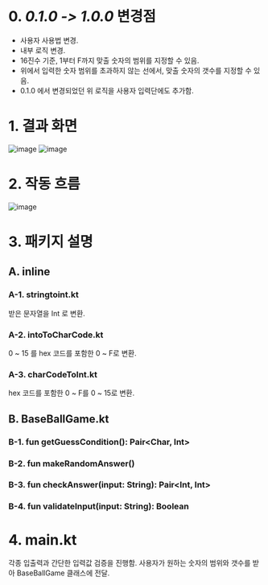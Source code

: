 # 0. _**0.1.0 -> 1.0.0**_ 변경점
- 사용자 사용법 변경.
- 내부 로직 변경.
- 16진수 기준, 1부터 F까지 맞출 숫자의 범위를 지정할 수 있음.
- 위에서 입력한 숫자 범위를 초과하지 않는 선에서, 맞출 숫자의 갯수를 지정할 수 있음.
- 0.1.0 에서 변경되었던 위 로직을 사용자 입력단에도 추가함.

# 1. 결과 화면
![image](https://github.com/ddalkyTokky/Kotlin_baseBall/assets/47583083/541e97bc-e88c-4166-af7a-7428fafa90a1)
![image](https://github.com/ddalkyTokky/Kotlin_baseBall/assets/47583083/015e2582-84f4-47fa-be72-096f8922ab9e)

# 2. 작동 흐름

![image](https://github.com/ddalkyTokky/Kotlin_baseBall/assets/47583083/3fb1740b-e398-468a-8d0c-f9e3a1e28629)

# 3. 패키지 설명

## A. inline
### A-1. stringtoint.kt
받은 문자열을 Int 로 변환.
### A-2. intoToCharCode.kt
0 ~ 15 를 hex 코드를 포함한 0 ~ F로 변환.
### A-3. charCodeToInt.kt
hex 코드를 포함한 0 ~ F를 0 ~ 15로 변환.

## B. BaseBallGame.kt
### B-1. fun getGuessCondition(): Pair<Char, Int>
### B-2. fun makeRandomAnswer()
### B-3. fun checkAnswer(input: String): Pair<Int, Int>
### B-4. fun validateInput(input: String): Boolean

# 4. main.kt
각종 입출력과 간단한 입력값 검증을 진행함.
사용자가 원하는 숫자의 범위와 갯수를 받아 BaseBallGame 클래스에 전달.
